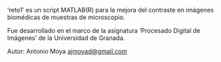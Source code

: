 ‘reto1’ es un script MATLAB(R) para la mejora del contraste en imágenes biomédicas de muestras de microscopio.

Fue desarrollado en el marco de la asignatura ‘Procesado Digital de Imágenes’ de la Universidad de Granada.


Autor:
	Antonio Moya
	ajmoyad@gmail.com


